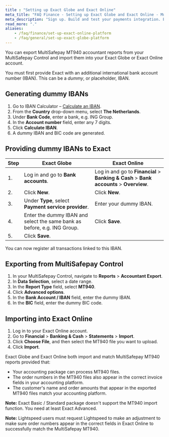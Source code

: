 ```yaml
---
title : "Setting up Exact Globe and Exact Online"
meta_title: "FAQ Finance - Setting up Exact Globe and Exact Online - MultiSafepay Docs"
meta_description: "Sign up. Build and test your payments integration. Explore our products and services. Use our API Reference, SDKs, and wrappers. Get support."
read_more: "."
aliases:
    - /faq/finance/set-up-exact-online-platform
    - /faq/general/set-up-exact-globe-platform
---
```


You can export MultiSafepay MT940 accountant reports from your MultiSafepay Control and import them into your Exact Globe or Exact Online account. 

You must first provide Exact with an additional international bank account number (IBAN). This can be a _dummy_, or placeholder, IBAN.  

## Generating dummy IBANs

1. Go to IBAN Calculator – [Calculate an IBAN](https://www.ibancalculator.com/bic_und_iban.html). 
2. From the **Country** drop-down menu, select **The Netherlands**.
3. Under **Bank Code**, enter a bank, e.g. ING Group.
4. In the **Account number** field, enter any 7 digits.
5. Click **Calculate IBAN**.
6. A dummy IBAN and BIC code are generated.

## Providing dummy IBANs to Exact

| Step  | Exact Globe   | Exact Online   |
|---|---|---|
| 1. | Log in and go to **Bank accounts**. |  Log in and go to **Financial** > **Banking & Cash** > **Bank accounts** > **Overview**. |
| 2. | Click **New**. | Click **New**. |
| 3. | Under **Type**, select **Payment service provider**. | Enter your dummy IBAN. |
| 4. | Enter the dummy IBAN and select the same bank as before, e.g. ING Group.  | Click **Save**.  |
| 5.  | Click **Save**.  |   |

You can now register all transactions linked to this IBAN.

## Exporting from MultiSafepay Control

1. In your MultiSafepay Control, navigate to **Reports** > **Accountant Export**. 
2. In **Data Selection**, select a date range.
3. In the **Report Type** field, select **MT940**.
4. Click **Advanced options**.
5. In the **Bank Account / IBAN** field, enter the dummy IBAN.
6. In the **BIC** field, enter the dummy BIC code.

## Importing into Exact Online

1. Log in to your Exact Online account.
2. Go to **Financial** > **Banking & Cash** > **Statements** > **Import**.
3. Click **Choose File**, and then select the MT940 file you want to upload.
4. Click **Import**.

Exact Globe and Exact Online both import and match MultiSafepay MT940 reports provided that:

- Your accounting package can process MT940 files.
- The order numbers in the MT940 files also appear in the correct invoice fields in your accounting platform.
- The customer's name and order amounts that appear in the exported MT940 files match your accounting platform.

**Note:** Exact Basic / Standard package doesn't support the MT940 import function. You need at least Exact Advanced.

**Note:** Lightspeed users must request Lightspeed to make an adjustment to make sure order numbers appear in the correct fields in Exact Online to successfully match the MultiSafepay MT940.
